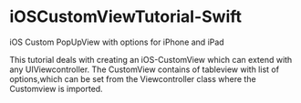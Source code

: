 # iOSCustomViewTutorial-Swift
iOS Custom PopUpView with options for iPhone and iPad

This tutorial deals with creating an iOS-CustomView which can extend with any UIViewcontroller. The CustomView contains of tableview with list of options,which can be set from the Viewcontroller class where the Customview is imported.
